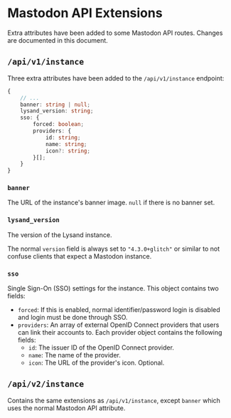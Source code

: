 # Mastodon API Extensions

Extra attributes have been added to some Mastodon API routes. Changes are documented in this document.

## `/api/v1/instance`

Three extra attributes have been added to the `/api/v1/instance` endpoint:

```ts
{
    // ...
    banner: string | null;
    lysand_version: string;
    sso: {
        forced: boolean;
        providers: {
            id: string;
            name: string;
            icon?: string;
        }[];
    }
}
```

### `banner`

The URL of the instance's banner image. `null` if there is no banner set.

### `lysand_version`

The version of the Lysand instance.

The normal `version` field is always set to `"4.3.0+glitch"` or similar to not confuse clients that expect a Mastodon instance.

### `sso`

Single Sign-On (SSO) settings for the instance. This object contains two fields:

- `forced`: If this is enabled, normal identifier/password login is disabled and login must be done through SSO.
- `providers`: An array of external OpenID Connect providers that users can link their accounts to. Each provider object contains the following fields:
  - `id`: The issuer ID of the OpenID Connect provider.
  - `name`: The name of the provider.
  - `icon`: The URL of the provider's icon. Optional.

## `/api/v2/instance`

Contains the same extensions as `/api/v1/instance`, except `banner` which uses the normal Mastodon API attribute.